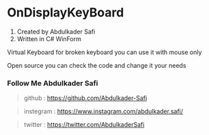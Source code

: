# OnDisplayKeyBoard
1. Created by Abdulkader Safi
2. Written in C# WinForm

Virtual Keyboard for broken keyboard you can use it with mouse only 

Open source you can check the code and change it your needs

### Follow Me Abdulkader Safi
> github : https://github.com/Abdulkader-Safi

> instegram : https://www.instagram.com/abdulkader.safi/

> twitter : https://twitter.com/AbdulkaderSafi
